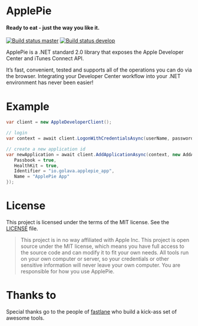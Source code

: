 # ApplePie

#### Ready to eat - just the way you like it.

[![Build status master](https://ci.appveyor.com/api/projects/status/esu1qyc7pschm4s0?svg=true&passingText=master%20-%20OK)](https://ci.appveyor.com/project/esskar/golava-applepie-8l1le)
[![Build status develop](https://ci.appveyor.com/api/projects/status/hju3svgtvd31lssx?svg=true&passingText=develop%20-%20OK)](https://ci.appveyor.com/project/esskar/golava-applepie)

ApplePie is a .NET standard 2.0 library that exposes the Apple Developer Center and iTunes Connect API.

It’s fast, convenient, tested and supports all of the operations you can do via the browser. Integrating your Developer Center workflow 
into your .NET environment has never been easier!

# Example

```csharp
var client = new AppleDeveloperClient();

// login
var context = await client.LogonWithCredentialsAsync(userName, password);

// create a new application id
var newApplication = await client.AddApplicationAsync(context, new AddApplication {
   Passbook = true,
   HealthKit = true,
   Identifier = "io.golava.applepie_app",
   Name = "ApplePie App"
});
```

# License
This project is licensed under the terms of the MIT license. See the [LICENSE](https://github.com/golava/golava-applepie/blob/master/LICENSE) 
file.

> This project is in no way affiliated with Apple Inc. This project is open source under the MIT license, which means you have full access to 
the source code and can modify it to fit your own needs. All tools run on your own computer or server, so your credentials or other sensitive 
information will never leave your own computer. You are responsible for how you use ApplePie.

# Thanks to

Special thanks go to the people of [fastlane](https://github.com/fastlane/fastlane) who build a kick-ass set of awesome tools.